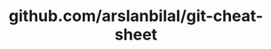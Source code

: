 ---
layout: post
title: github.com/arslanbilal/git-cheat-sheet
categories: link
tags: [انگلیسی, برنامه‌نویسی]
---